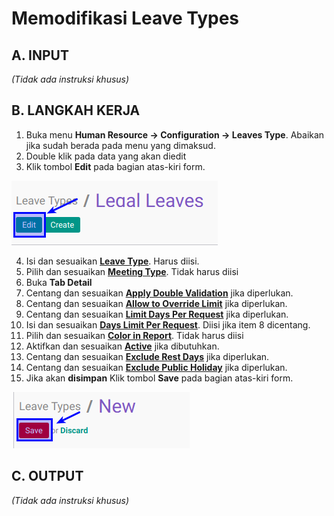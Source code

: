 # Memodifikasi Leave Types

## A. INPUT

*(Tidak ada instruksi khusus)*

## B. LANGKAH KERJA

1. Buka menu **Human Resource -> Configuration -> Leaves Type**. Abaikan jika sudah berada pada menu yang dimaksud.
2. Double klik pada data yang akan diedit
3. Klik tombol **Edit** pada bagian atas-kiri form.

![](../../img/leave-types/tombol-edit.png)

4. Isi dan sesuaikan **[Leave Type](./penjelasan.md#field-name)**. Harus diisi.
5. Pilih dan sesuaikan **[Meeting Type](./penjelasan.md#field-categ-id)**. Tidak harus diisi
6. Buka **Tab Detail**
7. Centang dan sesuaikan **[Apply Double Validation](./penjelasan.md#bagian-details-validations-field-double-validation)** jika diperlukan.
8. Centang dan sesuaikan **[Allow to Override Limit](./penjelasan.md#bagian-details-validations-field-limit)** jika diperlukan.
9. Centang dan sesuaikan **[Limit Days Per Request](./penjelasan.md#bagian-details-validations-field-limit-days-per-request)** jika diperlukan.
10. Isi dan sesuaikan **[Days Limit Per Request](./penjelasan.md#bagian-details-validations-field-limit-day-limit-per-request)**. Diisi jika item 8 dicentang.
11. Pilih dan sesuaikan **[Color in Report](./penjelasan.md#bagian-details-misc-field-color-name)**. Tidak harus diisi
12. Aktifkan dan sesuaikan  **[Active](./penjelasan.md#field-active)** jika dibutuhkan.
13. Centang dan sesuaikan **[Exclude Rest Days](./penjelasan.md#bagian-details-misc-field-excl-rest-day)** jika diperlukan.
14. Centang dan sesuaikan **[Exclude Public Holiday](./penjelasan.md#bagian-details-misc-field-exclude-public-holiday)** jika diperlukan.
15. Jika akan **disimpan** Klik tombol **Save** pada bagian atas-kiri form.

![](../../img/leave-types/tombol-save-create.png)

## C. OUTPUT

*(Tidak ada instruksi khusus)*
